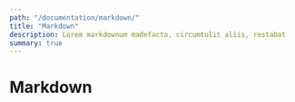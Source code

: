 ```yaml
---
path: "/documentation/markdown/"
title: "Markdown"
description: Lorem markdownum madefacta, circumtulit aliis, restabat
summary: true
---
```


# Markdown